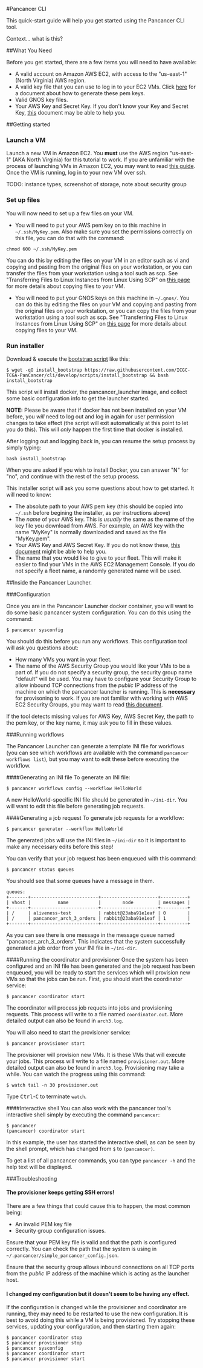 #Pancancer CLI

This quick-start guide will help you get started using the Pancancer CLI tool.

Context... what is this?

##What You Need

Before you get started, there are a few items you will need to have available:
 - A valid account on Amazon AWS EC2, with access to the "us-east-1" (North Virginia) AWS region.
 - A valid key file that you can use to log in to your EC2 VMs. Click [here](http://docs.aws.amazon.com/AWSEC2/latest/UserGuide/ec2-key-pairs.html) for a document about how to generate these pem keys.
 - Valid GNOS key files.
 - Your AWS Key and Secret Key. If you don't know your Key and Secret Key, [this](http://docs.aws.amazon.com/AWSSimpleQueueService/latest/SQSGettingStartedGuide/AWSCredentials.html) document may be able to help you.


##Getting started

### Launch a VM
Launch a new VM in Amazon EC2. You **must** use the AWS region "us-east-1" (AKA North Virginia) for this tutorial to work. If you are unfamiliar with the process of launching VMs in Amazon EC2, you may want to read [this guide](http://docs.aws.amazon.com/AWSEC2/latest/UserGuide/LaunchingAndUsingInstances.html).
Once the VM is running, log in to your new VM over ssh.

TODO: instance types, screenshot of storage, note about security group

### Set up files
You will now need to set up a few files on your VM.

  - You will need to put your AWS pem key on to this machine in `~/.ssh/MyKey.pem`. Also make sure you set the permissions correctly on this file, you can do that with the command:
```
chmod 600 ~/.ssh/MyKey.pem
```
   You can do this by editing the files on your VM in an editor such as vi and copying and pasting from the original files on your workstation, or you can transfer the files from your workstation using a tool such as scp. See "Transferring Files to Linux Instances from Linux Using SCP" on [this page](http://docs.aws.amazon.com/AWSEC2/latest/UserGuide/AccessingInstancesLinux.html) for more details about copying files to your VM.
  - You will need to put your GNOS keys on this machine in `~/.gnos/`. You can do this by editing the files on your VM and copying and pasting from the original files on your workstation, or you can copy the files from your workstation using a tool such as scp. See "Transferring Files to Linux Instances from Linux Using SCP" on [this page](http://docs.aws.amazon.com/AWSEC2/latest/UserGuide/AccessingInstancesLinux.html) for more details about copying files to your VM.

### Run installer
Download & execute the [bootstrap script](scripts/install_bootstrap) like this:
```
$ wget -qO install_bootstrap https://raw.githubusercontent.com/ICGC-TCGA-PanCancer/cli/develop/scripts/install_bootstrap && bash install_bootstrap
```
This script will install docker, the pancancer_launcher image, and collect some basic configuration info to get the launcher started.

**NOTE:**
Please be aware that if docker has not been installed on your VM before, you *will* need to log out and log in again for user permission changes to take effect (the script will exit automatically at this point to let you do this). This will *only* happen the first time that docker is installed.

After logging out and logging back in, you can resume the setup process by simply typing:

```
bash install_bootstrap
```

When you are asked if you wish to install Docker, you can answer "N" for "no", and continue with the rest of the setup process.

This installer script will ask you some questions about how to get started. It will need to know:
 - The absolute path to your AWS pem key (this should be copied into `~/.ssh` before begining the installer, as per instructions above)
 - The *name* of your AWS key. This is *usually* the same as the name of the key file you download from AWS. For example, an AWS key with the name "MyKey" is normally downloaded and saved as the file "MyKey.pem".
 - Your AWS Key and AWS Secret Key. If you do not know these, [this document](http://docs.aws.amazon.com/AWSSimpleQueueService/latest/SQSGettingStartedGuide/AWSCredentials.html) might be able to help you.
 - The name that you would like to give to your fleet. This will make it easier to find your VMs in the AWS EC2 Management Console. If you do not specify a fleet name, a randomly generated name will be used.

##Inside the Pancancer Launcher.

###Configuration

Once you are in the Pancancer Launcher docker container, you will want to do some basic pancancer system configuration. You can do this using the command:
```
$ pancancer sysconfig
```
You should do this before you run any workflows. This configuration tool will ask you questions about:
 - How many VMs you want in your fleet.
 - The name of the AWS Security Group you would like your VMs to be a part of. If you do not specify a security group, the security group name "default" will be used. You may have to configure your Security Group to allow inbound TCP connections from the *public* IP address of the machine on which the pancancer launcher is running. This is **necessary** for provisoning to work. If you are not familiar with working with AWS EC2 Security Groups, you may want to read [this document](http://docs.aws.amazon.com/AWSEC2/latest/UserGuide/using-network-security.html).

If the tool detects missing values for AWS Key, AWS Secret Key, the path to the pem key, or the key name, it may ask you to fill in these values.

###Running workflows

The Pancancer Launcher can generate a template INI file for workflows (you can see which workflows are available with the command `pancancer workflows list`), but you may want to edit these before executing the workflow.

####Generating an INI file
To generate an INI file:
```
$ pancancer workflows config --workflow HelloWorld
```

A new HelloWorld-specific INI file should be generated in `~/ini-dir`. You will want to edit this file before generating job requests.

####Generating a job request
To generate job requests for a workflow:
```
$ pancancer generator --workflow HelloWorld
```
The generated jobs will use the INI files in `~/ini-dir` so it is important to make any necessary edits before this step!

You can verify that your job request has been enqueued with this command:
```
$ pancancer status queues
```
You should see that some queues have a message in them.

```
queues: 
+-------+-------------------------+---------------------+----------+
| vhost |          name           |        node         | messages |
+-------+-------------------------+---------------------+----------+
| /     | aliveness-test          | rabbit@23aba91e1eaf | 0        |
| /     | pancancer_arch_3_orders | rabbit@23aba91e1eaf | 1        |
+-------+-------------------------+---------------------+----------+
```

As you can see there is one message in the message queue named "pancancer_arch_3_orders". This indicates that the system successfully generated a job order from your INI file in `~/ini-dir`.

####Running the coordinator and provisioner
Once the system has been configured and an INI file has been generated and the job request has been enqueued, you will be ready to start the services which will provision new VMs so that the jobs can be run. First, you should start the coordinator service:

```
$ pancancer coordinator start
```
The coordinator will process job requets into jobs and provisioning requests. This process will write to a file named `coordinator.out`. More detailed output can also be found in `arch3.log`.

You will also need to start the provisioner service:
```
$ pancancer provisioner start
```
The provisioner will provision new VMs. It is these VMs that will execute your jobs. This process will write to a file named `provisioner.out`. More detailed output can also be found in `arch3.log`. Provisioning may take a while. You can watch the progress using this command:
```
$ watch tail -n 30 provisioner.out
```
Type <kbd>Ctrl</kbd>-<kbd>C</kbd> to terminate `watch`.

####Interactive shell
You can also work with the pancancer tool's interactive shell simply by executing the command `pancancer`:
```
$ pancancer
(pancancer) coordinator start
```
In this example, the user has started the interactive shell, as can be seen by the shell prompt, which has changed from `$` to `(pancancer)`.

To get a list of all pancancer commands, you can type `pancancer -h` and the help text will be displayed.

###Troubleshooting

#### The provisioner keeps getting SSH errors!

There are a few things that could cause this to happen, the most common being:
 - An invalid PEM key file
 - Security group configuration issues.

Ensure that your PEM key file is valid and that the path is configured correctly. You can check the path that the system is using in `~/.pancancer/simple_pancancer_config.json`.

Ensure that the security group allows inbound connections on all TCP ports from the *public* IP address of the machine which is acting as the launcher host.

#### I changed my configuration but it doesn't seem to be having any effect.

If the configuration is changed while the provisioner and coordinator are running, they may need to be restarted to use the new configuration. It is best to avoid doing this while a VM is being provisioned. Try stopping these services, updating your configuration, and then starting them again:
```
$ pancancer coordinator stop
$ pancancer provisioner stop
$ pancancer sysconfig
$ pancancer coordinator start
$ pancancer provisioner start
```
